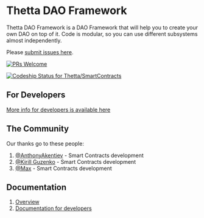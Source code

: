 # Thetta DAO Framework 

Thetta DAO Framework is a DAO Framework that will help you to create your own DAO on top of it.
Code is modular, so you can use different subsystems almost independently.

Please [submit issues here](https://github.com/Thetta/Thetta-DAO-Framework/projects/1).

[![PRs Welcome](https://img.shields.io/badge/PRs-welcome-brightgreen.svg?style=flat-square)](http://makeapullrequest.com)

[ ![Codeship Status for Thetta/SmartContracts](https://app.codeship.com/projects/f1b38150-b26e-0135-0584-462fcae7d1c8/status?branch=master)](https://app.codeship.com/projects/258076)

## For Developers 

[More info for developers is available here](DEVELOPMENT.md)

## The Community

Our thanks go to these people:

1. [@AnthonyAkentiev](https://github.com/AnthonyAkentiev) - Smart Contracts development
1. [@Kirill Guzenko](https://github.com/enkogu) - Smart Contracts development
1. [@Max](https://github.com/mosg) - Smart Contracts development 

## Documentation

1. [Overview](https://docs.google.com/document/d/1VG0-zY9Jn6FA21IJuVEt2voDQkBQN6B_uyKZWjb9hSM/edit?usp=sharing)
1. [Documentation for developers](https://docs.google.com/document/d/1wFuN57WEuK7BxZ24GrPL3Di_YqUoD25ORVitDHKQ7cU/edit?usp=sharing)
